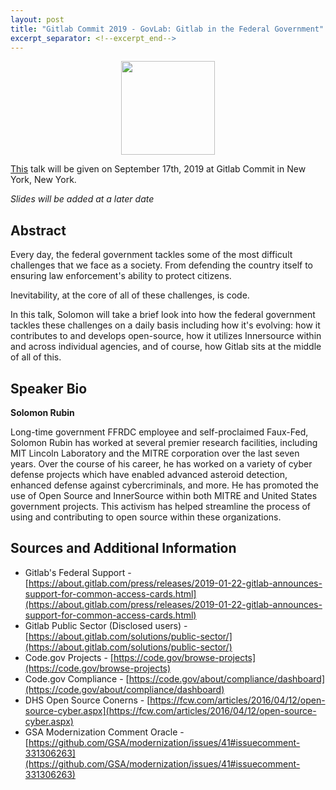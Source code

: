 ```yaml
---
layout: post
title: "Gitlab Commit 2019 - GovLab: Gitlab in the Federal Government"
excerpt_separator: <!--excerpt_end-->
---
```


<p style="width: 60%;margin: 0 auto;">
  <img src="https://about.gitlab.com/images/events/gitlab-commit/new-feature.png" style="/*! border-bottom: 3px solid #0c6dff; */margin: 0 auto;margin-left: calc(50% - 75px);" width="150">
</p>

[This](https://gitlabcommit2019brooklyn.sched.com/event/TPO6/govlab-gitlab-in-the-federal-government) talk will be given on September 17th, 2019 at Gitlab Commit in New York, New York.

*Slides will be added at a later date*
<br />

## Abstract
Every day, the federal government tackles some of the most difficult challenges that we face as a society. From defending the country itself to ensuring law enforcement's ability to protect citizens.
<!--excerpt_end-->
Inevitability, at the core of all of these challenges, is code.

In this talk, Solomon will take a brief look into how the federal government tackles these challenges on a daily basis including how it's evolving: how it contributes to and develops open-source, how it utilizes Innersource within and across individual agencies, and of course, how Gitlab sits at the middle of all of this.

## Speaker Bio
**Solomon Rubin**

Long-time government FFRDC employee and self-proclaimed Faux-Fed, Solomon Rubin has worked at several premier research facilities, including MIT Lincoln Laboratory and the MITRE corporation over the last seven years. Over the course of his career, he has worked on a variety of cyber defense projects which have enabled advanced asteroid detection, enhanced defense against cybercriminals, and more. He has promoted the use of Open Source and InnerSource within both MITRE and United States government projects. This activism has helped streamline the process of using and contributing to open source within these organizations.

## Sources and Additional Information

* Gitlab's Federal Support - [https://about.gitlab.com/press/releases/2019-01-22-gitlab-announces-support-for-common-access-cards.html](https://about.gitlab.com/press/releases/2019-01-22-gitlab-announces-support-for-common-access-cards.html)
* Gitlab Public Sector (Disclosed users) - [https://about.gitlab.com/solutions/public-sector/](https://about.gitlab.com/solutions/public-sector/)
* Code.gov Projects - [https://code.gov/browse-projects](https://code.gov/browse-projects)
* Code.gov Compliance - [https://code.gov/about/compliance/dashboard](https://code.gov/about/compliance/dashboard)
* DHS Open Source Conerns - [https://fcw.com/articles/2016/04/12/open-source-cyber.aspx](https://fcw.com/articles/2016/04/12/open-source-cyber.aspx)
* GSA Modernization Comment Oracle - [https://github.com/GSA/modernization/issues/41#issuecomment-331306263](https://github.com/GSA/modernization/issues/41#issuecomment-331306263)

